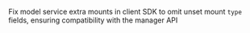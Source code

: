 Fix model service extra mounts in client SDK to omit unset mount `type` fields, ensuring compatibility with the manager API
